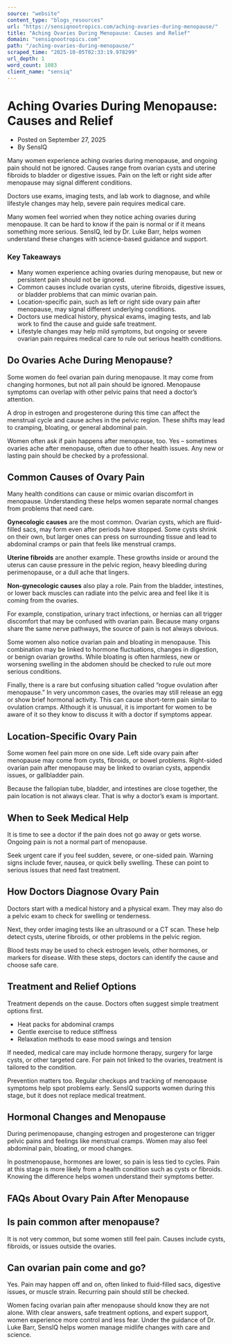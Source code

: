 ```yaml
---
source: "website"
content_type: "blogs_resources"
url: "https://sensiqnootropics.com/aching-ovaries-during-menopause/"
title: "Aching Ovaries During Menopause: Causes and Relief"
domain: "sensiqnootropics.com"
path: "/aching-ovaries-during-menopause/"
scraped_time: "2025-10-05T02:33:19.978299"
url_depth: 1
word_count: 1083
client_name: "sensiq"
---
```


# Aching Ovaries During Menopause: Causes and Relief

*   Posted on September 27, 2025
*   By SensIQ

Many women experience aching ovaries during menopause, and ongoing pain should not be ignored. Causes range from ovarian cysts and uterine fibroids to bladder or digestive issues. Pain on the left or right side after menopause may signal different conditions.

Doctors use exams, imaging tests, and lab work to diagnose, and while lifestyle changes may help, severe pain requires medical care.

Many women feel worried when they notice aching ovaries during menopause. It can be hard to know if the pain is normal or if it means something more serious. SensIQ, led by Dr. Luke Barr, helps women understand these changes with science-based guidance and support.

### Key Takeaways

*   Many women experience aching ovaries during menopause, but new or persistent pain should not be ignored.
*   Common causes include ovarian cysts, uterine fibroids, digestive issues, or bladder problems that can mimic ovarian pain.
*   Location-specific pain, such as left or right side ovary pain after menopause, may signal different underlying conditions.
*   Doctors use medical history, physical exams, imaging tests, and lab work to find the cause and guide safe treatment.
*   Lifestyle changes may help mild symptoms, but ongoing or severe ovarian pain requires medical care to rule out serious health conditions.

## Do Ovaries Ache During Menopause?

Some women do feel ovarian pain during menopause. It may come from changing hormones, but not all pain should be ignored. Menopause symptoms can overlap with other pelvic pains that need a doctor’s attention.

A drop in estrogen and progesterone during this time can affect the menstrual cycle and cause aches in the pelvic region. These shifts may lead to cramping, bloating, or general abdominal pain.

Women often ask if pain happens after menopause, too. Yes – sometimes ovaries ache after menopause, often due to other health issues. Any new or lasting pain should be checked by a professional.

## Common Causes of Ovary Pain

Many health conditions can cause or mimic ovarian discomfort in menopause. Understanding these helps women separate normal changes from problems that need care.

**Gynecologic causes** are the most common. Ovarian cysts, which are fluid-filled sacs, may form even after periods have stopped. Some cysts shrink on their own, but larger ones can press on surrounding tissue and lead to abdominal cramps or pain that feels like menstrual cramps.

**Uterine fibroids** are another example. These growths inside or around the uterus can cause pressure in the pelvic region, heavy bleeding during perimenopause, or a dull ache that lingers.

**Non-gynecologic causes** also play a role. Pain from the bladder, intestines, or lower back muscles can radiate into the pelvic area and feel like it is coming from the ovaries.

For example, constipation, urinary tract infections, or hernias can all trigger discomfort that may be confused with ovarian pain. Because many organs share the same nerve pathways, the source of pain is not always obvious.

Some women also notice ovarian pain and bloating in menopause. This combination may be linked to hormone fluctuations, changes in digestion, or benign ovarian growths. While bloating is often harmless, new or worsening swelling in the abdomen should be checked to rule out more serious conditions.

Finally, there is a rare but confusing situation called “rogue ovulation after menopause.” In very uncommon cases, the ovaries may still release an egg or show brief hormonal activity. This can cause short-term pain similar to ovulation cramps. Although it is unusual, it is important for women to be aware of it so they know to discuss it with a doctor if symptoms appear.

## Location-Specific Ovary Pain

Some women feel pain more on one side. Left side ovary pain after menopause may come from cysts, fibroids, or bowel problems. Right-sided ovarian pain after menopause may be linked to ovarian cysts, appendix issues, or gallbladder pain.

Because the fallopian tube, bladder, and intestines are close together, the pain location is not always clear. That is why a doctor’s exam is important.

## When to Seek Medical Help

It is time to see a doctor if the pain does not go away or gets worse. Ongoing pain is not a normal part of menopause.

Seek urgent care if you feel sudden, severe, or one-sided pain. Warning signs include fever, nausea, or quick belly swelling. These can point to serious issues that need fast treatment.

## How Doctors Diagnose Ovary Pain

Doctors start with a medical history and a physical exam. They may also do a pelvic exam to check for swelling or tenderness.

Next, they order imaging tests like an ultrasound or a CT scan. These help detect cysts, uterine fibroids, or other problems in the pelvic region.

Blood tests may be used to check estrogen levels, other hormones, or markers for disease. With these steps, doctors can identify the cause and choose safe care.

## Treatment and Relief Options

Treatment depends on the cause. Doctors often suggest simple treatment options first.

*   Heat packs for abdominal cramps
*   Gentle exercise to reduce stiffness
*   Relaxation methods to ease mood swings and tension

If needed, medical care may include hormone therapy, surgery for large cysts, or other targeted care. For pain not linked to the ovaries, treatment is tailored to the condition.

Prevention matters too. Regular checkups and tracking of menopause symptoms help spot problems early. SensIQ supports women during this stage, but it does not replace medical treatment.

## Hormonal Changes and Menopause

During perimenopause, changing estrogen and progesterone can trigger pelvic pains and feelings like menstrual cramps. Women may also feel abdominal pain, bloating, or mood changes.

In postmenopause, hormones are lower, so pain is less tied to cycles. Pain at this stage is more likely from a health condition such as cysts or fibroids. Knowing the difference helps women understand their symptoms better.

## FAQs About Ovary Pain After Menopause

## Is pain common after menopause?

It is not very common, but some women still feel pain. Causes include cysts, fibroids, or issues outside the ovaries.

## Can ovarian pain come and go?

Yes. Pain may happen off and on, often linked to fluid-filled sacs, digestive issues, or muscle strain. Recurring pain should still be checked.

Women facing ovarian pain after menopause should know they are not alone. With clear answers, safe treatment options, and expert support, women experience more control and less fear. Under the guidance of Dr. Luke Barr, SensIQ helps women manage midlife changes with care and science.